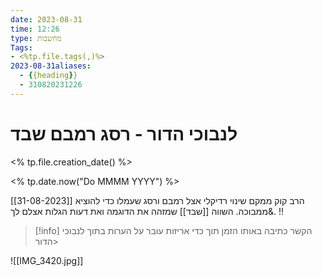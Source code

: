 ```yaml
---
date: 2023-08-31
time: 12:26
type: מחשבות
Tags:
- <%tp.file.tags(,)%>
2023-08-31aliases:
  - {{heading}}
  - 310820231226
---
```


# לנבוכי הדור - רסג רמבם שבד

<% tp.file.creation_date() %> 

<% tp.date.now("Do MMMM YYYY") %>

[[31-08-2023]]
הרב קוק ממקם שינוי רדיקלי אצל רמבם ורסג שעמלו כדי להוציא ממבוכה.
השווה [[שבד]] שמזהה את הדוגמה ואת דעות הגלות אצלם
לך&. !!  


> [!info] 
> הקשר כתיבה 
> באותו הזמן
תוך כדי אריזות עובר על הערות בתוך לנבוכי הדור> 

![[IMG_3420.jpg]]
